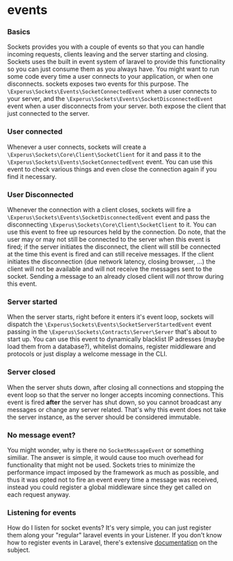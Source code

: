 # events

### Basics

Sockets provides you with a couple of events so that you can handle incoming requests, clients leaving and the server starting and closing. Sockets uses the built in event system of laravel to provide this functionality so you can just consume them as you always have.
You might want to run some code every time a user connects to your application, or when one disconnects. sockets exposes two events for this purpose. The `\Experus\Sockets\Events\SocketConnectedEvent` when a user connects to your server, and the `\Experus\Sockets\Events\SocketDisconnectedEvent` event when a user disconnects from your server. both expose the client that just connected to the server.

### User connected

Whenever a user connects, sockets will create a `\Experus\Sockets\Core\Client\SocketClient` for it and pass it to the `\Experus\Sockets\Events\SocketConnectedEvent` event. You can use this event to check various things and even close the connection again if you find it necessary.

### User Disconnected

Whenever the connection with a client closes, sockets will fire a `\Experus\Sockets\Events\SocketDisconnectedEvent` event and pass the disconnecting `\Experus\Sockets\Core\Client\SocketClient` to it. You can use this event to free up resources held by the connection. Do note, that the user may or may not still be connected to the server when this event is fired; if the server initiates the disconnect, the client will still be connected at the time this event is fired and can still receive messages. If the client initiates the disconnection (due network latency, closing browser, ...) the client will not be available and will not receive the messages sent to the socket. Sending a message to an already closed client will *not* throw during this event.

### Server started

When the server starts, right before it enters it's event loop, sockets will dispatch the `\Experus\Sockets\Events\SocketServerStartedEvent` event passing in the `\Experus\Sockets\Contracts\Server\Server` that's about to start up. You can use this event to dynamically blacklist IP adresses (maybe load them from a database?), whitelist domains, register middleware and protocols or just display a welcome message in the CLI.

### Server closed

When the server shuts down, after closing all connections and stopping the event loop so that the server no longer accepts incoming connections. This event is fired **after** the server has shut down, so you cannot broadcast any messages or change any server related. That's why this event does not take the server instance, as the server should be considered immutable.

### No message event?

You might wonder, why is there no `SocketMessageEvent` or something similiar. The answer is simple, it would cause too much overhead for functionality that might not be used. Sockets tries to minimize the performance impact imposed by the framework as much as possible, and thus it was opted not to fire an event every time a message was received, instead you could register a global middleware since they get called on each request anyway.

### Listening for events

How do I listen for socket events? It's very simple, you can just register them along your "regular" laravel events in your Listener. If you don't know how to register events in Laravel, there's extensive [documentation](https://laravel.com/events) on the subject.
